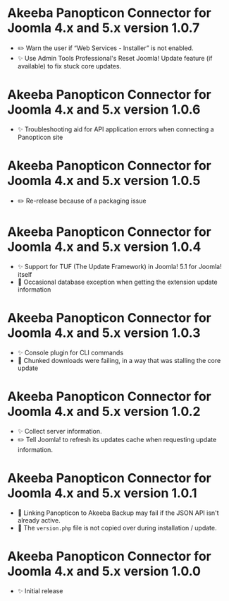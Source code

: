 # Akeeba Panopticon Connector for Joomla 4.x and 5.x version 1.0.7

* ✏️ Warn the user if “Web Services - Installer” is not enabled.
* ✨ Use Admin Tools Professional's Reset Joomla! Update feature (if available) to fix stuck core updates.

# Akeeba Panopticon Connector for Joomla 4.x and 5.x version 1.0.6

* ✨ Troubleshooting aid for API application errors when connecting a Panopticon site

# Akeeba Panopticon Connector for Joomla 4.x and 5.x version 1.0.5

* ✏️ Re-release because of a packaging issue

# Akeeba Panopticon Connector for Joomla 4.x and 5.x version 1.0.4

* ✨ Support for TUF (The Update Framework) in Joomla! 5.1 for Joomla! itself
* 🐞 Occasional database exception when getting the extension update information 

# Akeeba Panopticon Connector for Joomla 4.x and 5.x version 1.0.3

* ✨ Console plugin for CLI commands
* 🐞 Chunked downloads were failing, in a way that was stalling the core update

# Akeeba Panopticon Connector for Joomla 4.x and 5.x version 1.0.2

* ✨ Collect server information.
* ✏️ Tell Joomla! to refresh its updates cache when requesting update information.

# Akeeba Panopticon Connector for Joomla 4.x and 5.x version 1.0.1

* 🐞 Linking Panopticon to Akeeba Backup may fail if the JSON API isn't already active.
* 🐞 The `version.php` file is not copied over during installation / update.

# Akeeba Panopticon Connector for Joomla 4.x and 5.x version 1.0.0

* ✨ Initial release